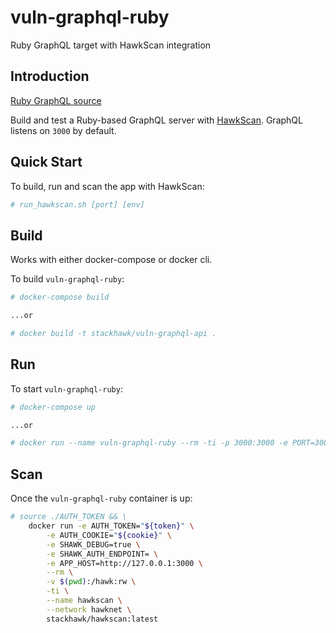 # vuln-graphql-ruby
Ruby GraphQL target with HawkScan integration

## Introduction

[Ruby GraphQL source](https://github.com/howtographql/graphql-ruby) 

Build and test a Ruby-based GraphQL server with [HawkScan](https://hub.docker.com/r/stackhawk/hawkscan). GraphQL listens on `3000` by default. 

## Quick Start

To build, run and scan the app with HawkScan:

```bash
# run_hawkscan.sh [port] [env]
``` 

## Build

Works with either docker-compose or docker cli.

To build `vuln-graphql-ruby`:
```bash
# docker-compose build

...or

# docker build -t stackhawk/vuln-graphql-api .
``` 

## Run

To start `vuln-graphql-ruby`:

```bash
# docker-compose up 

...or

# docker run --name vuln-graphql-ruby --rm -ti -p 3000:3000 -e PORT=3000 -e ENV=test stackhawk/vuln-graphql-ruby 
```

## Scan

Once the `vuln-graphql-ruby` container is up:

```bash
# source ./AUTH_TOKEN && \
    docker run -e AUTH_TOKEN="${token}" \
        -e AUTH_COOKIE="${cookie}" \
        -e SHAWK_DEBUG=true \
        -e SHAWK_AUTH_ENDPOINT= \
        -e APP_HOST=http://127.0.0.1:3000 \
        --rm \
        -v $(pwd):/hawk:rw \
        -ti \
        --name hawkscan \
        --network hawknet \
        stackhawk/hawkscan:latest
```
